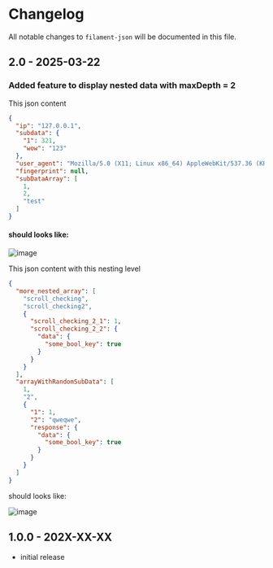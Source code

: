 # Changelog

All notable changes to `filament-json` will be documented in this file.

## 2.0 - 2025-03-22

### Added feature to display nested data with maxDepth = 2

This json content

```json
{
  "ip": "127.0.0.1",
  "subdata": {
    "1": 321,
    "wow": "123"
  },
  "user_agent": "Mozilla/5.0 (X11; Linux x86_64) AppleWebKit/537.36 (KHTML, like Gecko) Chrome/132.0.0.0 YaBrowser/25.2.0.0 Safari/537.36",
  "fingerprint": null,
  "subDataArray": [
    1,
    2,
    "test"
  ]
}

```
#### should looks like:
![image](https://github.com/user-attachments/assets/ede77bb3-bea9-4e98-ad40-1996e2ef2122)

This json content with this nesting level

```json
{
  "more_nested_array": [
    "scroll_checking",
    "scroll_checking2",
    {
      "scroll_checking_2_1": 1,
      "scroll_checking_2_2": {
        "data": {
          "some_bool_key": true
        }
      }
    }
  ],
  "arrayWithRandomSubData": [
    1,
    "2",
    {
      "1": 1,
      "2": "qweqwe",
      "response": {
        "data": {
          "some_bool_key": true
        }
      }
    }
  ]
}

```
should looks like:

![image](https://github.com/user-attachments/assets/e5def208-8432-4498-8e22-fca9d700c487)

## 1.0.0 - 202X-XX-XX

- initial release
